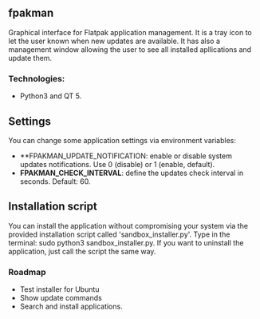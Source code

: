 ## fpakman
Graphical interface for Flatpak application management. It is a tray icon to let the user known when new updates are available.
It has also a management window allowing the user to see all installed apllications and update them.

### Technologies:
- Python3 and QT 5.

## Settings
You can change some application settings via environment variables:
- **FPAKMAN_UPDATE_NOTIFICATION: enable or disable system updates notifications. Use 0 (disable) or 1 (enable, default).
- **FPAKMAN_CHECK_INTERVAL**: define the updates check interval in seconds. Default: 60.

## Installation script
You can install the application without compromising your system via the provided installation script called 'sandbox_installer.py'.
Type in the terminal: sudo python3 sandbox_installer.py. If you want to uninstall the application, just call the script the same way.

### Roadmap
- Test installer for Ubuntu
- Show update commands
- Search and install applications.